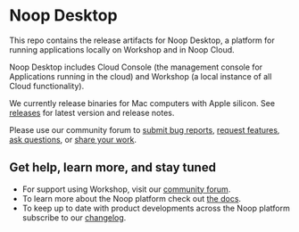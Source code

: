 # Noop Desktop

This repo contains the release artifacts for Noop Desktop, a platform for running applications locally on Workshop and in Noop Cloud.

Noop Desktop includes Cloud Console (the management console for Applications running in the cloud) and Workshop (a local instance of all Cloud functionality).

We currently release binaries for Mac computers with Apple silicon. See [releases](https://github.com/noop-inc/desktop/releases) for latest version and release notes.

Please use our community forum to [submit bug reports](https://github.com/orgs/noop-inc/discussions/new?category=bugs), [request features](https://github.com/orgs/noop-inc/discussions/new?category=feature-requests-and-ideas), [ask questions](https://github.com/orgs/noop-inc/discussions/new?category=questions), or [share your work](https://github.com/orgs/noop-inc/discussions/new?category=show-and-tell).

## Get help, learn more, and stay tuned

- For support using Workshop, visit our [community forum](https://noop.dev/community).
- To learn more about the Noop platform check out [the docs](https://noop.dev/docs/).
- To keep up to date with product developments across the Noop platform subscribe to our [changelog](https://noop.dev/changelog/).

